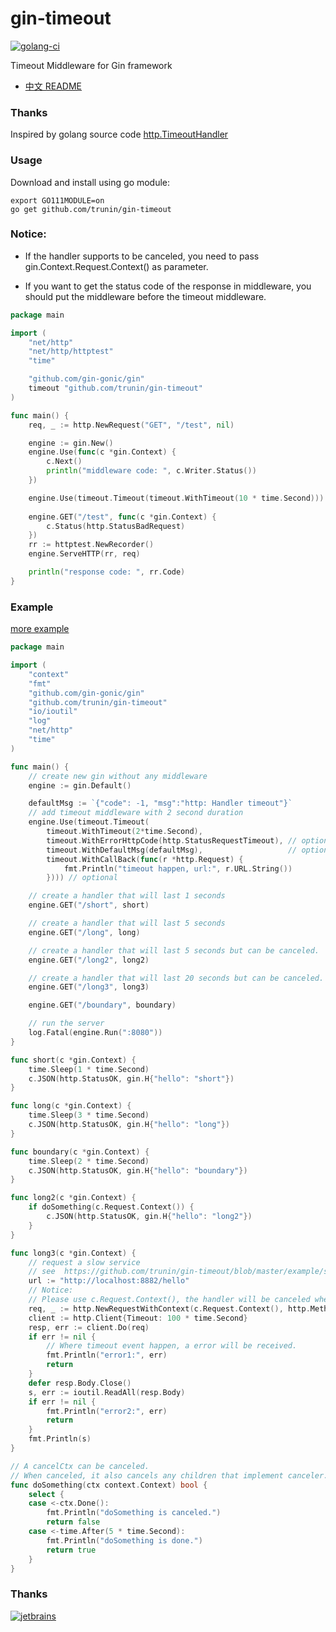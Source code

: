 # gin-timeout
[![golang-ci](https://github.com/trunin/gin-timeout/actions/workflows/golang-ci.yml/badge.svg)](https://github.com/trunin/gin-timeout/actions/workflows/golang-ci.yml)

Timeout Middleware for Gin framework


* [中文 README](https://github.com/trunin/gin-timeout/blob/master/README_zh.md)

### Thanks
Inspired by golang source code [http.TimeoutHandler](https://github.com/golang/go/blob/5f3dabbb79fb3dc8eea9a5050557e9241793dce3/src/net/http/server.go#L3255)

### Usage
Download and install using go module:
```
export GO111MODULE=on
go get github.com/trunin/gin-timeout
```

### Notice:
- If the handler supports to be canceled, you need to pass gin.Context.Request.Context() as parameter.

- If you want to get the status code of the response in middleware, you should put the middleware before the timeout middleware.
```go
package main

import (
	"net/http"
	"net/http/httptest"
	"time"

	"github.com/gin-gonic/gin"
	timeout "github.com/trunin/gin-timeout"
)

func main() {
	req, _ := http.NewRequest("GET", "/test", nil)

	engine := gin.New()
	engine.Use(func(c *gin.Context) {
		c.Next()
		println("middleware code: ", c.Writer.Status())
	})

	engine.Use(timeout.Timeout(timeout.WithTimeout(10 * time.Second)))
	
	engine.GET("/test", func(c *gin.Context) {
		c.Status(http.StatusBadRequest)
	})
	rr := httptest.NewRecorder()
	engine.ServeHTTP(rr, req)

	println("response code: ", rr.Code)
}
```

### Example
[more example](https://github.com/trunin/gin-timeout/tree/master/example)
```go
package main

import (
	"context"
	"fmt"
	"github.com/gin-gonic/gin"
	"github.com/trunin/gin-timeout"
	"io/ioutil"
	"log"
	"net/http"
	"time"
)

func main() {
	// create new gin without any middleware
	engine := gin.Default()

	defaultMsg := `{"code": -1, "msg":"http: Handler timeout"}`
	// add timeout middleware with 2 second duration
	engine.Use(timeout.Timeout(
		timeout.WithTimeout(2*time.Second),
		timeout.WithErrorHttpCode(http.StatusRequestTimeout), // optional
		timeout.WithDefaultMsg(defaultMsg),                   // optional
		timeout.WithCallBack(func(r *http.Request) {
			fmt.Println("timeout happen, url:", r.URL.String())
		}))) // optional

	// create a handler that will last 1 seconds
	engine.GET("/short", short)

	// create a handler that will last 5 seconds
	engine.GET("/long", long)

	// create a handler that will last 5 seconds but can be canceled.
	engine.GET("/long2", long2)

	// create a handler that will last 20 seconds but can be canceled.
	engine.GET("/long3", long3)

	engine.GET("/boundary", boundary)

	// run the server
	log.Fatal(engine.Run(":8080"))
}

func short(c *gin.Context) {
	time.Sleep(1 * time.Second)
	c.JSON(http.StatusOK, gin.H{"hello": "short"})
}

func long(c *gin.Context) {
	time.Sleep(3 * time.Second)
	c.JSON(http.StatusOK, gin.H{"hello": "long"})
}

func boundary(c *gin.Context) {
	time.Sleep(2 * time.Second)
	c.JSON(http.StatusOK, gin.H{"hello": "boundary"})
}

func long2(c *gin.Context) {
	if doSomething(c.Request.Context()) {
		c.JSON(http.StatusOK, gin.H{"hello": "long2"})
	}
}

func long3(c *gin.Context) {
	// request a slow service
	// see  https://github.com/trunin/gin-timeout/blob/master/example/slow_service.go
	url := "http://localhost:8882/hello"
	// Notice:
	// Please use c.Request.Context(), the handler will be canceled where timeout event happen.
	req, _ := http.NewRequestWithContext(c.Request.Context(), http.MethodGet, url, nil)
	client := http.Client{Timeout: 100 * time.Second}
	resp, err := client.Do(req)
	if err != nil {
		// Where timeout event happen, a error will be received.
		fmt.Println("error1:", err)
		return
	}
	defer resp.Body.Close()
	s, err := ioutil.ReadAll(resp.Body)
	if err != nil {
		fmt.Println("error2:", err)
		return
	}
	fmt.Println(s)
}

// A cancelCtx can be canceled.
// When canceled, it also cancels any children that implement canceler.
func doSomething(ctx context.Context) bool {
	select {
	case <-ctx.Done():
		fmt.Println("doSomething is canceled.")
		return false
	case <-time.After(5 * time.Second):
		fmt.Println("doSomething is done.")
		return true
	}
}
```

### Thanks
[![jetbrains](img/jetbrains.svg)](https://www.jetbrains.com/community/opensource/#support)



